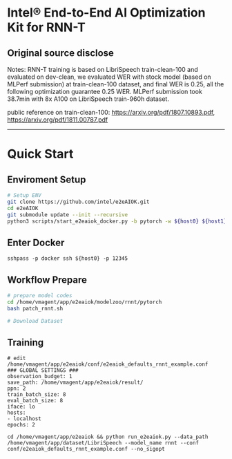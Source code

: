 # Intel® End-to-End AI Optimization Kit for RNN-T
## Original source disclose
Notes: RNN-T training is based on LibriSpeech train-clean-100 and evaluated on dev-clean, we evaluated WER with stock model (based on MLPerf submission) at train-clean-100 dataset, and final WER is 0.25, all the following optimization guarantee 0.25 WER. MLPerf submission took 38.7min with 8x A100 on LibriSpeech train-960h dataset.

public reference on train-clean-100: https://arxiv.org/pdf/1807.10893.pdf, https://arxiv.org/pdf/1811.00787.pdf

---

# Quick Start
## Enviroment Setup
``` bash
# Setup ENV
git clone https://github.com/intel/e2eAIOK.git
cd e2eAIOK
git submodule update --init --recursive
python3 scripts/start_e2eaiok_docker.py -b pytorch -w ${host0} ${host1} ${host2} ${host3} --proxy ""
```

## Enter Docker
```
sshpass -p docker ssh ${host0} -p 12345
```

## Workflow Prepare
``` bash
# prepare model codes
cd /home/vmagent/app/e2eaiok/modelzoo/rnnt/pytorch
bash patch_rnnt.sh

# Download Dataset
```

## Training
```
# edit /home/vmagent/app/e2eaiok/conf/e2eaiok_defaults_rnnt_example.conf
### GLOBAL SETTINGS ###
observation_budget: 1
save_path: /home/vmagent/app/e2eaiok/result/
ppn: 2
train_batch_size: 8
eval_batch_size: 8
iface: lo
hosts:
- localhost
epochs: 2
```

```
cd /home/vmagent/app/e2eaiok && python run_e2eaiok.py --data_path /home/vmagent/app/dataset/LibriSpeech --model_name rnnt --conf conf/e2eaiok_defaults_rnnt_example.conf --no_sigopt
```
